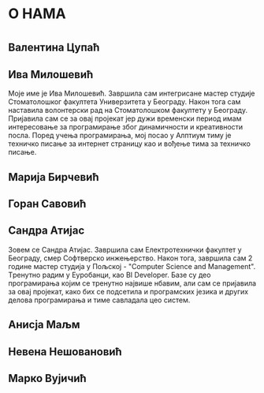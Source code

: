 ﻿# О НАМА <h1>


## Валентина Цупаћ 

## Ива Милошевић

Моје име је Ива Милошевић. Завршила сам интегрисане мастер студије Стоматолошког факултета Универзитета у Београду. Након тога сам наставила волонтерски рад на Стоматолошком факултету у Београду. Пријавила сам се за овај пројекат јер дужи временски период имам интересовање за програмирање због динамичности и креативности посла. Поред учења програмирања, мој посао у Алптиум тиму је техничко писање за интернет страницу као и вођење тима за техничко писање. 

## Mарија Бирчевић 

## Горан Савовић 

## Сандра Атијас 

Зовем се Сандра Атијас. Завршила сам Електротехнички факултет у Београду, смер Софтверско инжењерство. Након тога, завршила сам 2 године мастер студија у Пољској - "Computer Science and Management". Tренутно радим у Еуробанци, као BI Developer. Базе су део програмирања којим се тренутно највише нбавим, али сам се пријавила за овај пројекат, како бих се подсетила и програмских језика и других делова програмирања и тиме савладала цео систем.

## Aнисја Маљм 

## Невена Нешовановић 

## Марко Вујичић 

 

